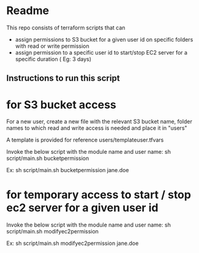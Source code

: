 # Readme

This repo consists of terraform scripts that can 
 * assign permissions to S3 bucket for a given user id on specific folders with read or write permission
 * assign permission to a specific user id to start/stop EC2 server for a specific duration ( Eg: 3 days)
 
## Instructions to run this script

# for S3 bucket access

For a new user, create a new file with the relevant S3 bucket name, folder names to which read and write access is needed and place it in "users"

A template is provided for reference
users/templateuser.tfvars

Invoke the below script with the module name and user name: 
sh script/main.sh bucketpermission <user name>

Ex: sh script/main.sh bucketpermission jane.doe

# for temporary access to start / stop ec2 server for a given user id

Invoke the below script with the module name and user name: 
sh script/main.sh modifyec2permission <user name>

Ex: sh script/main.sh modifyec2permission jane.doe

